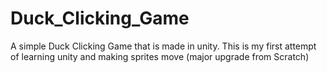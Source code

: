 # Duck_Clicking_Game
A simple Duck Clicking Game that is made in unity. This is my first attempt of learning unity and making sprites move (major upgrade from Scratch)
